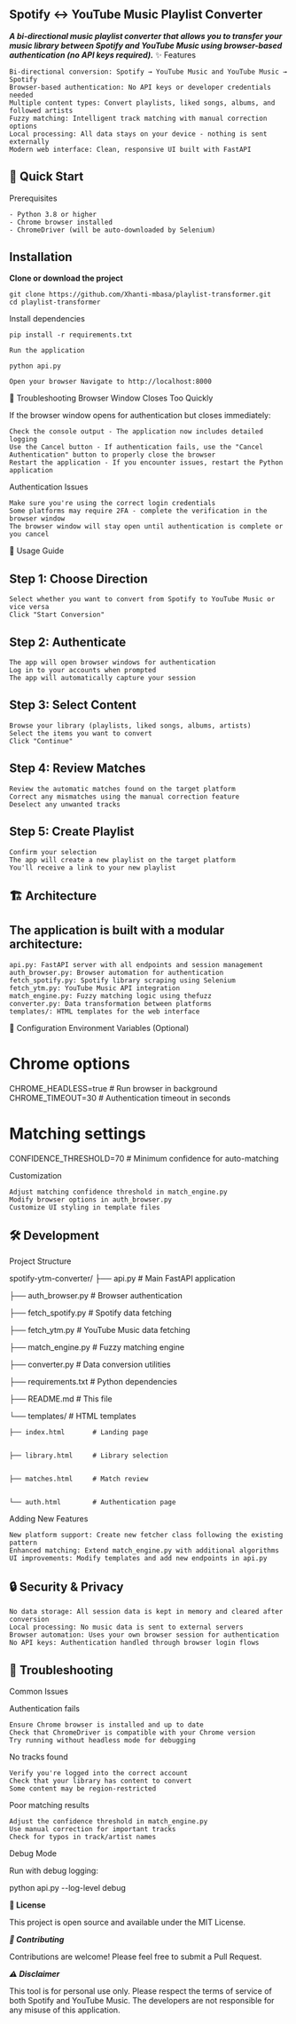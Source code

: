 ## Spotify ↔ YouTube Music Playlist Converter

***A bi-directional music playlist converter that allows you to transfer your music library between Spotify and YouTube Music using browser-based authentication (no API keys required).***
✨ Features

    Bi-directional conversion: Spotify → YouTube Music and YouTube Music → Spotify
    Browser-based authentication: No API keys or developer credentials needed
    Multiple content types: Convert playlists, liked songs, albums, and followed artists
    Fuzzy matching: Intelligent track matching with manual correction options
    Local processing: All data stays on your device - nothing is sent externally
    Modern web interface: Clean, responsive UI built with FastAPI

## 🚀 Quick Start
Prerequisites

    - Python 3.8 or higher
    - Chrome browser installed
    - ChromeDriver (will be auto-downloaded by Selenium)

## Installation

 **Clone or download the project**
    
  
    git clone https://github.com/Xhanti-mbasa/playlist-transformer.git
    cd playlist-transformer

Install dependencies

    pip install -r requirements.txt

    Run the application

    python api.py

    Open your browser Navigate to http://localhost:8000

🔧 Troubleshooting
Browser Window Closes Too Quickly

If the browser window opens for authentication but closes immediately:

    Check the console output - The application now includes detailed logging
    Use the Cancel button - If authentication fails, use the "Cancel Authentication" button to properly close the browser
    Restart the application - If you encounter issues, restart the Python application

Authentication Issues

    Make sure you're using the correct login credentials
    Some platforms may require 2FA - complete the verification in the browser window
    The browser window will stay open until authentication is complete or you cancel

📖 Usage Guide
## Step 1: Choose Direction

    Select whether you want to convert from Spotify to YouTube Music or vice versa
    Click "Start Conversion"

## Step 2: Authenticate

    The app will open browser windows for authentication
    Log in to your accounts when prompted
    The app will automatically capture your session

## Step 3: Select Content

    Browse your library (playlists, liked songs, albums, artists)
    Select the items you want to convert
    Click "Continue"

## Step 4: Review Matches

    Review the automatic matches found on the target platform
    Correct any mismatches using the manual correction feature
    Deselect any unwanted tracks

## Step 5: Create Playlist

    Confirm your selection
    The app will create a new playlist on the target platform
    You'll receive a link to your new playlist

## 🏗️ Architecture

## The application is built with a modular architecture:

    api.py: FastAPI server with all endpoints and session management
    auth_browser.py: Browser automation for authentication
    fetch_spotify.py: Spotify library scraping using Selenium
    fetch_ytm.py: YouTube Music API integration
    match_engine.py: Fuzzy matching logic using thefuzz
    converter.py: Data transformation between platforms
    templates/: HTML templates for the web interface

🔧 Configuration
Environment Variables (Optional)

# Chrome options
CHROME_HEADLESS=true  # Run browser in background
CHROME_TIMEOUT=30     # Authentication timeout in seconds

# Matching settings
CONFIDENCE_THRESHOLD=70  # Minimum confidence for auto-matching

Customization

    Adjust matching confidence threshold in match_engine.py
    Modify browser options in auth_browser.py
    Customize UI styling in template files

## 🛠️ Development
Project Structure

spotify-ytm-converter/
├── api.py                 # Main FastAPI application


├── auth_browser.py        # Browser authentication


├── fetch_spotify.py       # Spotify data fetching


├── fetch_ytm.py          # YouTube Music data fetching


├── match_engine.py       # Fuzzy matching engine


├── converter.py          # Data conversion utilities


├── requirements.txt      # Python dependencies


├── README.md            # This file


└── templates/           # HTML templates


    ├── index.html       # Landing page

    
    ├── library.html     # Library selection

    
    ├── matches.html     # Match review

    
    └── auth.html        # Authentication page

Adding New Features

    New platform support: Create new fetcher class following the existing pattern
    Enhanced matching: Extend match_engine.py with additional algorithms
    UI improvements: Modify templates and add new endpoints in api.py

## 🔒 Security & Privacy

    No data storage: All session data is kept in memory and cleared after conversion
    Local processing: No music data is sent to external servers
    Browser automation: Uses your own browser session for authentication
    No API keys: Authentication handled through browser login flows

## 🐛 Troubleshooting
Common Issues

Authentication fails

    Ensure Chrome browser is installed and up to date
    Check that ChromeDriver is compatible with your Chrome version
    Try running without headless mode for debugging

No tracks found

    Verify you're logged into the correct account
    Check that your library has content to convert
    Some content may be region-restricted

Poor matching results

    Adjust the confidence threshold in match_engine.py
    Use manual correction for important tracks
    Check for typos in track/artist names

Debug Mode

Run with debug logging:

python api.py --log-level debug

**📝 License**


This project is open source and available under the MIT License.


***🤝 Contributing***


Contributions are welcome! Please feel free to submit a Pull Request.



***⚠️ Disclaimer***


This tool is for personal use only. Please respect the terms of service of both Spotify and YouTube Music. The developers are not responsible for any misuse of this application.
